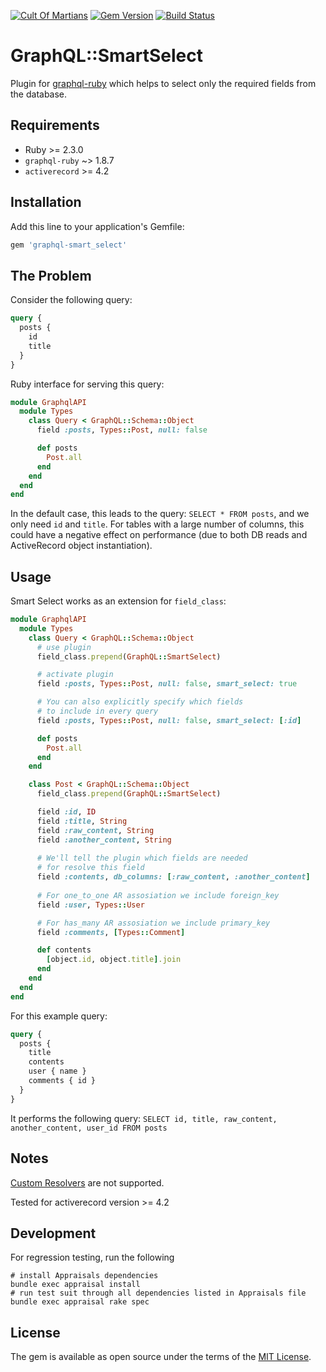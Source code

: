 [![Cult Of Martians](http://cultofmartians.com/assets/badges/badge.svg)](http://cultofmartians.com) [![Gem Version](https://badge.fury.io/rb/graphql-smart_select.svg)](https://badge.fury.io/rb/graphql-smart_select) [![Build Status](https://travis-ci.org/Arkweid/graphql-smart_select.svg?branch=master)](https://travis-ci.org/Arkweid/graphql-smart_select)

# GraphQL::SmartSelect

Plugin for [graphql-ruby](https://github.com/rmosolgo/graphql-ruby) which helps to select only the required fields from the database.

## Requirements

- Ruby >= 2.3.0
- `graphql-ruby` ~> 1.8.7
- `activerecord` >= 4.2

## Installation

Add this line to your application's Gemfile:

```ruby
gem 'graphql-smart_select'
```

## The Problem

Consider the following query:
```graphql
query {
  posts {
    id
    title
  }
}
```

Ruby interface for serving this query:
```ruby
module GraphqlAPI
  module Types
    class Query < GraphQL::Schema::Object
      field :posts, Types::Post, null: false

      def posts
        Post.all
      end
    end
  end
end
```
In the default case, this leads to the query: `SELECT * FROM posts`, and we only need `id` and `title`.
For tables with a large number of columns, this could have a negative effect on performance (due to both DB reads and ActiveRecord object instantiation).

## Usage

Smart Select works as an extension for `field_class`:

```ruby
module GraphqlAPI
  module Types
    class Query < GraphQL::Schema::Object
      # use plugin
      field_class.prepend(GraphQL::SmartSelect)

      # activate plugin
      field :posts, Types::Post, null: false, smart_select: true

      # You can also explicitly specify which fields
      # to include in every query
      field :posts, Types::Post, null: false, smart_select: [:id]

      def posts
        Post.all
      end
    end

    class Post < GraphQL::Schema::Object
      field_class.prepend(GraphQL::SmartSelect)

      field :id, ID
      field :title, String
      field :raw_content, String
      field :another_content, String
  
      # We'll tell the plugin which fields are needed
      # for resolve this field
      field :contents, db_columns: [:raw_content, :another_content]
      
      # For one_to_one AR assosiation we include foreign_key
      field :user, Types::User

      # For has_many AR assosiation we include primary_key
      field :comments, [Types::Comment]

      def contents
        [object.id, object.title].join
      end
    end
  end
end
```

For this example query:
```graphql
query {
  posts {
    title
    contents
    user { name }
    comments { id }
  }
}
```

It performs the following query:
`SELECT id, title, raw_content, another_content, user_id FROM posts`

## Notes

[Custom Resolvers](http://graphql-ruby.org/fields/resolvers.html) are not supported.

Tested for activerecord version >= 4.2

## Development

For regression testing, run the following
```shell
# install Appraisals dependencies
bundle exec appraisal install
# run test suit through all dependencies listed in Appraisals file
bundle exec appraisal rake spec
```

## License

The gem is available as open source under the terms of the [MIT License](https://opensource.org/licenses/MIT).
